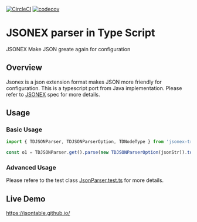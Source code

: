 [![CircleCI](https://circleci.com/gh/jianwu/jsonextreedoc_ts.svg?style=svg)](https://circleci.com/gh/jianwu/jsonextreedoc_ts)
[![codecov](https://codecov.io/gh/jianwu/jsonextreedoc_ts/branch/master/graph/badge.svg)](https://codecov.io/gh/jianwu/jsonextreedoc_ts)

# JSONEX parser in Type Script

JSONEX Make JSON greate again for configuration

## Overview

Jsonex is a json extension format makes JSON more friendly for configuration. This is a typescript port from Java implementation. Please refer to [JSONEX](https://github.com/eBay/jsonex/blob/master/JSONEX.md) spec for more details.

## Usage

### Basic Usage
```js
import { TDJSONParser, TDJSONParserOption, TDNodeType } from 'jsonex-treedoc';

const o1 = TDJSONParser.get().parse(new TDJSONParserOption(jsonStr)).toObject();
```
### Advanced Usage
Please refere to the test class [JsonParser.test.ts](src/__tests__/TDJsonParser.test.ts) for more details.

## Live Demo

https://jsontable.github.io/